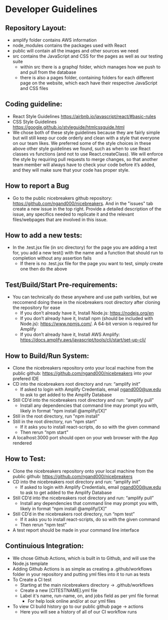 # Developer Guidelines

## Repository Layout:
- amplify folder contains AWS information
- node_modules contains the packages used with React
- public will contain all the images and other sources we need
- src contains the JavaScript and CSS for the pages as well as our testing suite
    - within src there is a graphql folder, which manages how we push to and pull from the database
    - there is also a pages folder, containing folders for each different page on the website, which each have their respective JavaScript and CSS files

## Coding guideline:
- React Style Guidelines https://airbnb.io/javascript/react/#basic-rules 
- CSS Style Guidelines https://google.github.io/styleguide/htmlcssguide.html 
- We chose both of these style guidelines because they are fairly simple but will still keep our code orderly and clean with a style that everyone on our team likes. We preferred some of the style choices in these above other style guidelines we found, such as when to use React classes vs functions (and not to use React.createClass). We will enforce the style by requiring pull requests to merge changes, so that another team member will always have to check your code before it’s added, and they will make sure that your code has proper style.

## How to report a Bug
- Go to the public nicebreakers github repository: https://github.com/ngand000/nicebreakers. And in the "issues" tab create a new issue in the top right. Provide a detailed description of the issue, any specifics needed to replicate it and the relevant files/webpages that are involved in this issue.

## How to add a new tests:
- In the .test.jsx file (in src directory) for the page you are adding a test for, you add a new test() with the name and a function that should run to completion without any assertion fails
    - If there is no .test.jsx file for the page you want to test, simply create one then do the above

## Test/Build/Start Pre-requirements:
- You can technically do these anywhere and use path varibles, but we reccomend doing these in the nicebreakers root directory after cloning the repository for ease
    - If you don’t already have it, Install Node.js: https://nodejs.org/en
    - If you don’t already have it, Install npm (should be included with Node.js): https://www.npmjs.com/. A 64-bit version is required for Amplify
    - If you don’t already have it, Install AWS Amplify: https://docs.amplify.aws/javascript/tools/cli/start/set-up-cli/

## How to Build/Run System:
- Clone the nicebreakers repository onto your local machine from the public github: https://github.com/ngand000/nicebreakers into your prefered IDE
- CD into the nicebreakers root directory and run: “amplify init”
    - If asked to login with Amplify Credentials, email ngand000@uw.edu to ask to get added to the Amplify Database
- Still CD’d into the nicebreakers root directory and run: “amplify pull”
    - Install any dependencies that command line may prompt you with, likely in format “npm install @amplify/[X]”
- Still in the root directory, run "npm install"
- Still in the root directory, run “npm start”
    - If it asks you to install react-scripts, do so with the given command
    - Then rerun “npm start”
- A localhost:3000 port should open on your web browser with the App rendered

## How to Test:
- Clone the nicebreakers repository onto your local machine from the public github: https://github.com/ngand000/nicebreakers
- CD into the nicebreakers root directory and run: “amplify init”
    - If asked to login with Amplify Credentials, email ngand000@uw.edu to ask to get added to the Amplify Database
- Still CD’d into the nicebreakers root directory and run: “amplify pull”
    - Install any dependencies that command line may prompt you with, likely in format “npm install @amplify/[X]”
- Still CD’d in the nicebreakers root directory, run “npm test”
    - If it asks you to install react-scripts, do so with the given command
    - Then rerun “npm test”
- A test report should be made in your command line interface

## Continuious Integration:
- We chose Github Actions, which is built in to Github, and will use the Node.js template
- Adding Github Actions is as simple as creating a .github/workflows folder in your repository and putting yml files into it to run as tests
- To Create a CI test
    - Starting at the main nicebreakers directory -> .github/workflows
    - Create a new [CITESTNAME].yml file
    - Label it's name, run-name, on, and jobs field as per yml file format
        - For help look online and/or at our yml files
- To view CI build history go to our public github page -> actions
    - Here you will see a history of all of our CI workflow runs
